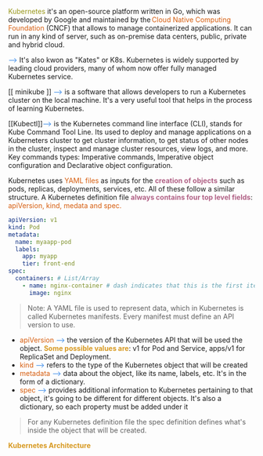 <span style="color:#98971a">Kubernetes</span> it's an open-source platform written in Go, which was developed by Google and maintained by the <span style="color: #d65d0e">Cloud Native Computing Foundation</span> (CNCF) that allows to manage containerized applications.  It can run in any kind of server, such as on-premise data centers, public, private and hybrid cloud.

<span style="color: #3588E9">--></span>  It's also kwon as "Kates" or K8s. Kubernetes is widely supported by leading cloud providers, many of whom now offer fully managed Kubernetes service.

[[ minikube ]]<span style="color: #3588E9"> --></span> is a software that allows developers to run a Kubernetes cluster on the local machine. It's a very useful tool that helps in the process of learning Kubernetes.

[[Kubectl]]<span style="color: #3588E9">--></span> is the Kubernetes command line interface (CLI), stands for Kube Command Tool Line. Its used to deploy and manage applications on a Kuberneters cluster to get cluster information, to get status of other nodes in the cluster, inspect and manage cluster resources, view logs, and more. Key commands types: Imperative commands, Imperative object configuration and Declarative object configuration.

Kubernetes uses <span style="color: #d65d0e">YAML files</span> as inputs for the <strong style="color: #b16286">creation of objects</strong> such as pods, replicas, deployments, services, etc. All of these follow a similar structure. A Kubernetes definition file <strong style="color: #b16286">always contains four top level fields</strong>: <span style="color: #d65d0e">apiVersion, kind, medata and spec.</span>

```yaml
apiVersion: v1
kind: Pod
metadata:
  name: myaapp-pod
  labels:
    app: myapp
    tier: front-end
spec:
  containers: # List/Array 
    - name: nginx-container # dash indicates that this is the first item in the list
      image: nginx
```

> Note: A YAML file is used to represent data, which in Kubernetes is called Kubernetes manifests. Every manifest must define an API version to use.

- <span style="color: #d65d0e">apiVersion</span> <span style="color: #3588E9">--></span> the version of the Kubernetes API that will be used the object. <strong style="color: #d79921">Some possible values are</strong>: v1 for Pod and Service, apps/v1 for ReplicaSet and Deployment.
- <span style="color: #d65d0e">kind</span> <span style="color: #3588E9">--></span> refers to the type of the Kubernetes object that will be created
- <span style="color: #d65d0e">metadata</span> <span style="color: #3588E9">--></span> data about the object, like its name, labels, etc. It's in the form of a dictionary.
- <span style="color: #d65d0e">spec</span> <span style="color: #3588E9">--></span> provides additional information to Kubernetes pertaining to that object, it's going to be different for different objects. It's also a dictionary, so each property must be added under it

> For any Kubernetes definition file the spec definition defines what's inside the object that will be created.

<strong style="color: #d79921">Kubernetes Architecture</strong>